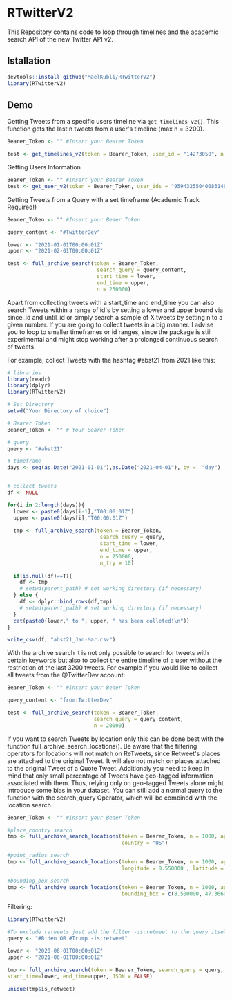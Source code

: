 # RTwitterV2
This Repository contains code to loop through timelines and the academic search API of the new Twitter API v2.


## Istallation
```r
devtools::install_github("MaelKubli/RTwitterV2")
library(RTwitterV2)
```

## Demo
Getting Tweets from a specific users timeline via `get_timelines_v2()`. This function gets the last n tweets from a user's timeline (max n = 3200).

```r
Bearer_Token <- "" #Insert your Bearer Token

test <- get_timelines_v2(token = Bearer_Token, user_id = "14273050", n = 100)
```

Getting Users Information

```r
Bearer_Token <- "" #Insert your Bearer Token
test <- get_user_v2(token = Bearer_Token, user_ids = "959432550400831488,62777265,14273050")
```

Getting Tweets from a Query with a set timeframe (Academic Track Required!)

```r
Bearer_Token <- "" #Insert your Beaer Token

query_content <- "#TwitterDev"

lower <- "2021-01-01T00:00:01Z"
upper <- "2021-02-01T00:00:01Z"

test <- full_archive_search(token = Bearer_Token, 
                             search_query = query_content, 
                             start_time = lower, 
                             end_time = upper, 
                             n = 250000)

```

Apart from collecting tweets with a start_time and end_time you can also search Tweets within a range of id's by setting a lower and upper bound via since_id and until_id or simply search a sample of X tweets by setting n to a given number.
If you are going to collect tweets in a big manner. I advise you to loop to smaller timeframes or id ranges, since the package is still experimental and might stop working after a prolonged continuous search of tweets. 

For example, collect Tweets with the hashtag #abst21 from 2021 like this:

```r
# libraries
library(readr)
library(dplyr)
library(RTwitterV2)

# Set Directory
setwd("Your Directory of choice")

# Bearer Token
Bearer_Token <- "" # Your Bearer-Token

# query
query <- "#abst21"

# timeframe
days <- seq(as.Date("2021-01-01"),as.Date("2021-04-01"), by =  "day")


# collect tweets
df <- NULL

for(i in 2:length(days)){
  lower <- paste0(days[i-1],"T00:00:01Z")
  upper <- paste0(days[i],"T00:00:01Z")
  
  tmp <- full_archive_search(token = Bearer_Token, 
                              search_query = query, 
                              start_time = lower, 
                              end_time = upper, 
                              n = 250000,
                              n_try = 10)
  
  if(is.null(df)==T){
    df <- tmp
    # setwd(parent_path) # set working directory (if necessary)
  } else {
    df <- dplyr::bind_rows(df,tmp)
    # setwd(parent_path) # set working directory (if necessary)
  }
  cat(paste0(lower," to ", upper, " has been colleted!\n"))  
}

write_csv(df, "abst21_Jan-Mar.csv")

```

With the archive search it is not only possible to search for tweets with certain keywords but also to collect the entire timeline of a user without the restriction of the last 3200 tweets. 
For example if you would like to collect all tweets from the @TwitterDev account:

```R
Bearer_Token <- "" #Insert your Beaer Token

query_content <- "from:TwitterDev"

test <- full_archive_search(token = Bearer_Token, 
                            search_query = query_content, 
                            n = 20000)

```

If you want to search Tweets by location only this can be done best with the function full_archive_search_locations(). 
Be aware that the filtering operators for locations will not match on ReTweets, since Retweet's places are attached to the original Tweet. 
It will also not match on places attached to the original Tweet of a Quote Tweet.
Additionaly you need to keep in mind that only small percentage of Tweets have geo-tagged information associated with them. 
Thus, relying only on geo-tagged Tweets alone might introduce some bias in your dataset. 
You can still add a normal query to the function with the search_query Operator, which will be combined with the location search. 

```R
Bearer_Token <- "" #Insert your Beaer Token

#place_country search
tmp <- full_archive_search_locations(token = Bearer_Token, n = 1000, api_wait = 15, n_try = 10, JSON = FALSE,
                                     country = "US")

#point_radius search
tmp <- full_archive_search_locations(token = Bearer_Token, n = 1000, api_wait = 15, n_try = 10, JSON = FALSE,
                                     longitude = 8.550000 , latitude = 47.3666700, radius = 10)

#bounding_box search
tmp <- full_archive_search_locations(token = Bearer_Token, n = 1000, api_wait = 15, n_try = 10, JSON = FALSE,
                                     bounding_box = c(8.500000, 47.36600, 8.590000, 47.36700))

```

Filtering: 

```R
library(RTwitterV2)

#To exclude retweets just add the filter -is:retweet to the query itself:
query <- "#Biden OR #Trump -is:retweet"

lower <- "2020-06-01T00:00:01Z"
upper <- "2021-06-01T00:00:01Z"

tmp <- full_archive_search(token = Bearer_Token, search_query = query, n = 2500,
start_time=lower, end_time=upper, JSON = FALSE)

unique(tmp$is_retweet)
```
